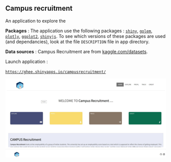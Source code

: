 ## Campus recruitment

An application to explore the 

**Packages** : The application use the following packages : [`shiny`](https://shiny.rstudio.com/), [`golem`](https://github.com/ThinkR-open/golem), [`plotly`](https://plotly.com/r/), [`ggplot2`](https://ggplot2.tidyverse.org/), 
[`shinyjs`](https://deanattali.com/shinyjs/). To see which versions of these packages are used (and dependancies), look at the file `DESCRIPTION` file in app directory.

**Data sources** : Campus Recruitment are from [kaggle.com/datasets](https://www.kaggle.com/datasets/benroshan/factors-affecting-campus-placement).

Launch application : 

[`https://ghee.shinyapps.io/campusrecruitment/`](https://ghee.shinyapps.io/campusrecruitment/)


![](inst/app/www/screenshot.jpg)
